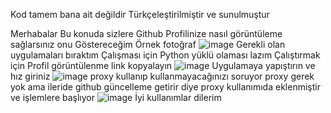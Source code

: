 Kod tamem bana ait değildir Türkçeleştirilmiştir ve sunulmuştur 

Merhabalar Bu konuda sizlere Github Profilinize nasıl görüntüleme sağlarsınız onu Göstereceğim 
Örnek fotoğraf
![image](https://user-images.githubusercontent.com/104297500/194749395-97afb7e8-77dd-4db3-b0c5-65b1f72b5048.png)
Gerekli olan uygulamaları bıraktım Çalışması için Python yüklü olaması lazım 
Çalıştırmak için
Profil görüntülenme link kopyalayın 
![image](https://user-images.githubusercontent.com/104297500/194749484-9994b4e6-998e-4a26-bdcf-d12495c1d365.png)
Uygulamaya yapıştırın ve hız giriniz
![image](https://user-images.githubusercontent.com/104297500/194749517-3216ff2e-38b3-455d-8c49-7b16f8db8377.png)
proxy kullanıp kullanmayacağınızı soruyor proxy gerek yok ama ileride github güncelleme getirir diye proxy kullanımıda eklenmiştir 
ve işlemlere başlıyor 
![image](https://user-images.githubusercontent.com/104297500/194749587-0cea77ea-917c-40d3-aeaa-2ac09024f6a5.png)
İyi kullanımlar dilerim 
